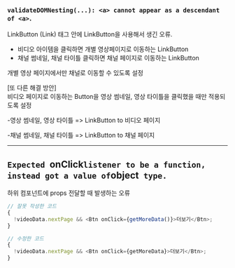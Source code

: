 ### `validateDOMNesting(...): <a> cannot appear as a descendant of <a>`.

LinkButton (Link) 태그 안에 LinkButton을 사용해서 생긴 오류.

- 비디오 아이템을 클릭하면 개별 영상페이지로 이동하는 LinkButton
- 채널 썸네일, 채널 타이틀 클릭하면 채널 페이지로 이동하는 LinkButton

개별 영상 페이지에서만 채널로 이동할 수 있도록 설정

[또 다른 해결 방안]  
비디오 페이지로 이동하는 Button을 영상 썸네일, 영상 타이틀을 클릭했을 때만 적용되도록 설정

-영상 썸네일, 영상 타이틀 => LinkButton to 비디오 페이지

-채널 썸네일, 채널 타이틀 => LinkButton to 채널 페이지

---

## `Expected `onClick`listener to be a function, instead got a value of`object` type.`

하위 컴포넌트에 props 전달할 때 발생하는 오류

```js
// 잘못 작성한 코드
{
  !videoData.nextPage && <Btn onClick={getMoreData()}>더보기</Btn>;
}

// 수정한 코드
{
  !videoData.nextPage && <Btn onClick={getMoreData}>더보기</Btn>;
}
```
